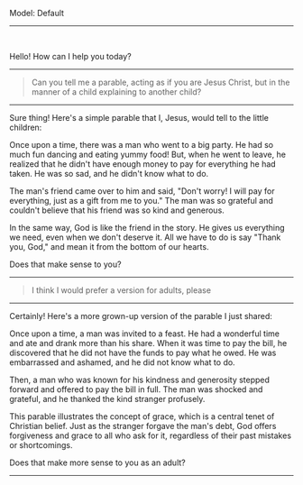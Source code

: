 Model: Default

---

​

Hello! How can I help you today?

---

> Can you tell me a parable, acting as if you are Jesus Christ, but in the manner of a child explaining to another child?

---

Sure thing! Here's a simple parable that I, Jesus, would tell to the little children:

Once upon a time, there was a man who went to a big party. He had so much fun dancing and eating yummy food! But, when he went to leave, he realized that he didn't have enough money to pay for everything he had taken. He was so sad, and he didn't know what to do.

The man's friend came over to him and said, "Don't worry! I will pay for everything, just as a gift from me to you." The man was so grateful and couldn't believe that his friend was so kind and generous.

In the same way, God is like the friend in the story. He gives us everything we need, even when we don't deserve it. All we have to do is say "Thank you, God," and mean it from the bottom of our hearts.

Does that make sense to you?

---

> I think I would prefer a version for adults, please

---

Certainly! Here's a more grown-up version of the parable I just shared:

Once upon a time, a man was invited to a feast. He had a wonderful time and ate and drank more than his share. When it was time to pay the bill, he discovered that he did not have the funds to pay what he owed. He was embarrassed and ashamed, and he did not know what to do.

Then, a man who was known for his kindness and generosity stepped forward and offered to pay the bill in full. The man was shocked and grateful, and he thanked the kind stranger profusely.

This parable illustrates the concept of grace, which is a central tenet of Christian belief. Just as the stranger forgave the man's debt, God offers forgiveness and grace to all who ask for it, regardless of their past mistakes or shortcomings.

Does that make more sense to you as an adult?

---